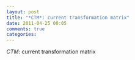```yaml
---
layout: post
title: "*CTM*: current transformation matrix"
date: 2011-04-25 00:05
comments: true
categories: 
---
```


*CTM*: current transformation matrix

